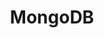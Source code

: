 ---
layout: default
title: MongoDB
nav_order: 3
has_children: true
parent: Datastore
permalink: /docs/datastore/mongodb
---